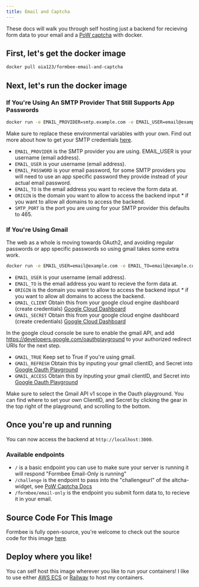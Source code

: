 ```yaml
---
title: Email and Captcha
---
```


These docs will walk you through self hosting just a backend for recieving form data to your email and a [PoW captcha](https://docs.formbee.dev/docs/features/captchas/pow-captcha) with docker.
<!-- 
We have a template on Railway for this [here](https://railway.app/template/NR9kSH?referralCode=JI_qC_) if you want a setup as easy as typing in 4-5 env variables in a GUI. -->

## First, let's get the docker image

```bash
docker pull oia123/formbee-email-and-captcha
```

## Next, let's run the docker image

### If You're Using An SMTP Provider That Still Supports App Passwords


```bash
docker run -e EMAIL_PROVIDER=smtp.example.com -e EMAIL_USER=email@example.com -e EMAIL_PASSWORD=password -e EMAIL_TO=email@example.com -e ORIGIN=* -e SMTP_PORT=465 -p 3000:3000 oia123/formbee-email-and-captcha
```
Make sure to replace these environmental variables with your own. Find out more about how to get your SMTP credentials [here](https://docs.formbee.dev/docs/self%20hosting/SMTP). 
- ```EMAIL_PROVIDER``` is the SMTP provider you are using. EMAIL_USER is your username (email address).
- ```EMAIL_USER``` is your username (email address).
- ```EMAIL_PASSWORD``` is your email  password, for some SMTP providers you will need to use an app specific password they provide instead of your actual email    password.
- ```EMAIL_TO``` is the email address you want to recieve the form data at. 
- ```ORIGIN``` is the domain you want to allow to access the backend input * if you want to allow all domains to access the backend. 
- ```SMTP_PORT``` is the port you are using for your SMTP provider this defaults to 465.
### If You're Using Gmail
The web as a whole is moving towards OAuth2, and avoiding regular passwords or app specific passwords so using gmail takes some extra work.

```bash
docker run -e EMAIL_USER=email@example.com -e EMAIL_TO=email@example.com -e ORIGIN=* -e GMAIL_CLIENT=Google_Client -e GMAIL_SECRET=Google_Secret -e GMAIL_TRUE=True -e GMAIL_REFRESH=Google_Refresh_Token -e GMAIL_ACCESS=Gmail_AccessToken -p 3000:3000 oia123/formbee-email-and-captcha
```
- ```EMAIL_USER``` is your username (email address).
- ```EMAIL_TO``` is the email address you want to recieve the form data at. 
- ```ORIGIN``` is the domain you want to allow to access the backend input * if you want to allow all domains to access the backend. 
- ```GMAIL_CLIENT``` Obtain this from your google cloud engine dashboard (create credentials) [Google Cloud Dashboard](https://console.cloud.google.com/apis/credentials)
- ```GMAIL_SECRET``` Obtain this from your google cloud engine dashboard (create credentials) [Google Cloud Dashboard](https://console.cloud.google.com/apis/credentials)

In the google cloud console be sure to enable the gmail API, and add https://developers.google.com/oauthplayground to your authorized redirect URIs for the next step.

- ```GMAIL_TRUE``` Keep set to True if you're using gmail.
- ```GMAIL_REFRESH``` Obtain this by inputing your gmail clientID, and Secret into [Google Oauth Playground](https://developers.google.com/oauthplayground/)
- ```GMAIL_ACCESS``` Obtain this by inputing your gmail clientID, and Secret into [Google Oauth Playground](https://developers.google.com/oauthplayground/)

Make sure to select the Gmail API v1 scope in the Oauth playground. You can find where to set your own ClientID, and Secret by clicking the gear in the top right of the playground, and scrolling to the bottom.

## Once you're up and running
You can now access the backend at `http://localhost:3000`.

### Available endpoints

- ```/``` is a basic endpoint you can use to make sure your server is running it will respond "Formbee Email-Only is running"
- ```/challenge``` is the endpoint to pass into the "challengeurl" of the altcha-widget, see [PoW Captcha Docs](https://docs.formbee.dev/docs/features/captchas/pow-captcha)
- ```/formbee/email-only``` is the endpoint you submit form data to, to recieve it in your email.

## Source Code For This Image
Formbee is fully open-source, you're welcome to check out the source code for this image [here](https://github.com/FormBee/FormBee/blob/main/docker-images/email-and-captcha/index.ts).

## Deploy where you like!
You can self host this image wherever you like to run your containers! I like to use either [AWS ECS](https://aws.amazon.com/ecs/) or [Railway](https://railway.app/) to host my containers.